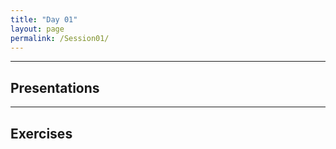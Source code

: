 ```yaml
---
title: "Day 01"
layout: page
permalink: /Session01/
---
```


---

## Presentations

---

## Exercises

